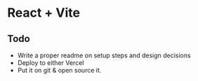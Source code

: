 # React + Vite

## Todo
- Write a proper readme on setup steps and design decisions
- Deploy to either Vercel 
- Put it on git & open source it.